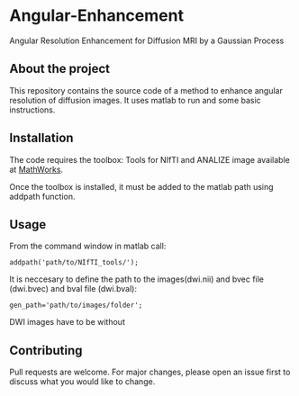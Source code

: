 # Angular-Enhancement
Angular Resolution Enhancement for Diffusion MRI by a Gaussian Process
## About the project
This repository contains the source code of a method to enhance angular resolution of diffusion images. It uses matlab to run and some basic instructions.
## Installation
The code requires the toolbox: Tools for NIfTI and ANALIZE image available at [MathWorks](https://www.mathworks.com/matlabcentral/fileexchange/8797-tools-for-nifti-and-analyze-image).

Once the toolbox is installed, it must be added to the matlab path using addpath function.
## Usage
From the command window in matlab call:
```
addpath('path/to/NIfTI_tools/');
```
It is neccesary to define the path to the images(dwi.nii) and bvec file (dwi.bvec) and bval file (dwi.bval):
```
gen_path='path/to/images/folder';
```
DWI images have to be without 
## Contributing
Pull requests are welcome. For major changes, please open an issue first to discuss what you would like to change.
